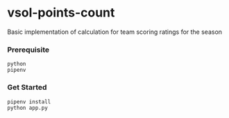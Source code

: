# vsol-points-count

Basic implementation of calculation for team scoring ratings for the season


### Prerequisite

```
python
pipenv
```
### Get Started

```
pipenv install
python app.py
```